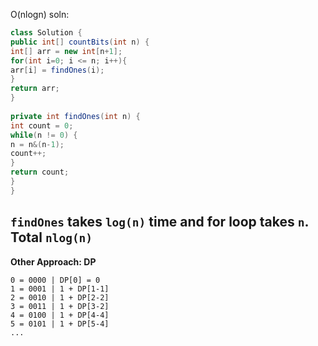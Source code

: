 O(nlogn) soln:
​
```java
class Solution {
public int[] countBits(int n) {
int[] arr = new int[n+1];
for(int i=0; i <= n; i++){
arr[i] = findOnes(i);
}
return arr;
}
​
private int findOnes(int n) {
int count = 0;
while(n != 0) {
n = n&(n-1);
count++;
}
return count;
}
}
```
​
`findOnes` takes `log(n)` time and for loop takes `n`. Total `nlog(n)`
​
---
**Other Approach: DP**
```
0 = 0000 | DP[0] = 0
1 = 0001 | 1 + DP[1-1]
2 = 0010 | 1 + DP[2-2]
3 = 0011 | 1 + DP[3-2]
4 = 0100 | 1 + DP[4-4]
5 = 0101 | 1 + DP[5-4]
...
```